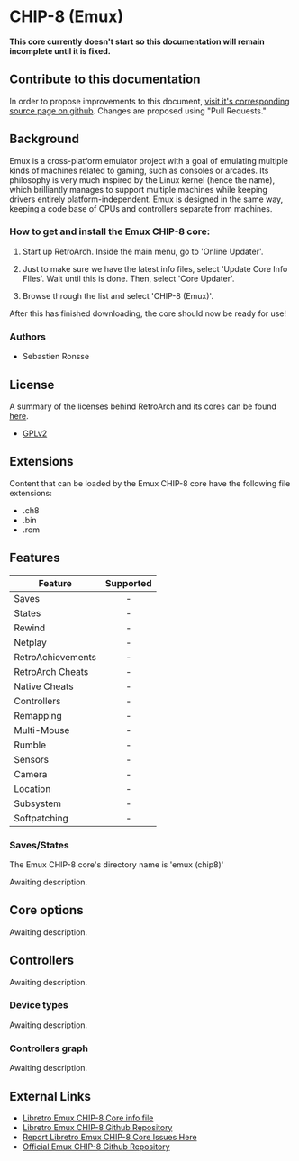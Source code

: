 # CHIP-8 (Emux)

**This core currently doesn't start so this documentation will remain incomplete until it is fixed.**

## Contribute to this documentation

In order to propose improvements to this document, [visit it's corresponding source page on github](https://github.com/libretro/docs/tree/master/docs/library/emux_chip8.md). Changes are proposed using "Pull Requests."

## Background

Emux is a cross-platform emulator project with a goal of emulating multiple kinds of machines related to gaming, such as consoles or arcades. Its philosophy is very much inspired by the Linux kernel (hence the name), which brilliantly manages to support multiple machines while keeping drivers entirely platform-independent. Emux is designed in the same way, keeping a code base of CPUs and controllers separate from machines.

### How to get and install the Emux CHIP-8 core:

1. Start up RetroArch. Inside the main menu, go to 'Online Updater'.

2. Just to make sure we have the latest info files, select 'Update Core Info FIles'. Wait until this is done. Then, select 'Core Updater'.

3. Browse through the list and select 'CHIP-8 (Emux)'.

After this has finished downloading, the core should now be ready for use!

### Authors

- Sebastien Ronsse

## License

A summary of the licenses behind RetroArch and its cores can be found [here](../development/licenses.md).

- [GPLv2](https://github.com/libretro/emux/blob/master/COPYING)

## Extensions

Content that can be loaded by the Emux CHIP-8 core have the following file extensions:

- .ch8
- .bin
- .rom

## Features

| Feature           | Supported |
|-------------------|:---------:|
| Saves             | -         |
| States            | -         |
| Rewind            | -         |
| Netplay           | -         |
| RetroAchievements | -         |
| RetroArch Cheats  | -         |
| Native Cheats     | -         |
| Controllers       | -         |
| Remapping         | -         |
| Multi-Mouse       | -         |
| Rumble            | -         |
| Sensors           | -         |
| Camera            | -         |
| Location          | -         |
| Subsystem         | -         |
| Softpatching      | -         |

### Saves/States

The Emux CHIP-8 core's directory name is 'emux (chip8)'

Awaiting description.

## Core options

Awaiting description.
	
## Controllers

Awaiting description.

### Device types

Awaiting description.

### Controllers graph

Awaiting description.

## External Links

- [Libretro Emux CHIP-8 Core info file](https://github.com/libretro/libretro-super/blob/master/dist/info/emux_chip8_libretro.info)
- [Libretro Emux CHIP-8 Github Repository](https://github.com/libretro/emux)
- [Report Libretro Emux CHIP-8 Core Issues Here](https://github.com/libretro/libretro-meta/issues)
- [Official Emux CHIP-8 Github Repository](https://github.com/sronsse/emux)